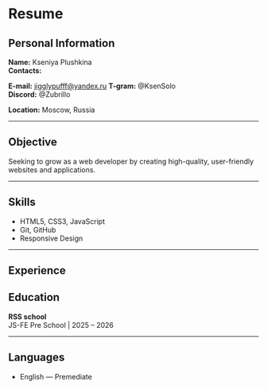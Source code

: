 # Resume

## Personal Information
**Name:** Kseniya Plushkina  
**Contacts:** 

 ****E-mail:****       jigglypufff@yandex.ru 
 ****T-gram:****       @KsenSolo             
 ****Discord:****      @Zubrillo             

**Location:** Moscow, Russia

---

## Objective
Seeking to grow as a web developer by creating high-quality, user-friendly websites and applications.

---

## Skills
- HTML5, CSS3, JavaScript
- Git, GitHub
- Responsive Design


---

## Experience

## Education

**RSS school**  
JS-FE Pre School | 2025 – 2026

---

## Languages
- English — Premediate  